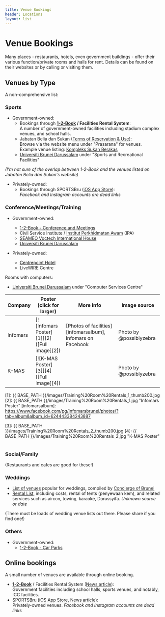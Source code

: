 ```yaml
---
title: Venue Bookings
header: Locations
layout: list
---
```


# Venue Bookings

Many places - restaurants, hotels, even government buildings - offer their various function/private rooms and halls for rent. Details can be found on their websites or by calling or visiting them.

## Venues by Type

A non-comprehensive list:
    
### Sports

* Government-owned:
	* Bookings through **[1-2-Book](https://www.12book.com.bn/) / Facilities Rental System**:<br>A number of government-owned facilities including stadium complex venues, and school halls.
    * Jabatan Belia dan Sukan ([Terms of Reservation & Use](http://belia-sukan.gov.bn/Prasarana/Syarat-syarat-Tempahan-dan-Penggunaan)):<br>Browse via the website menu under "Prasarana" for venues. Example venue listing: [Kompleks Sukan Berakas](http://belia-sukan.gov.bn/Prasarana/Brunei-Muara/Kompleks-Sukan-Berakas)
 	* [Universiti Brunei Darussalam](http://www.ubd.edu.bn/menu/service-and-administration/opem/facilities-rental.html) under "Sports and Recreational Facilities"
    
<em>(I'm not sure of the overlap between 1-2-Book and the venues listed on Jabatan Belia dan Sukan's website)</em>

* Privately-owned:
	* Bookings through SPORTSBru ([iOS App Store](https://itunes.apple.com/bn/app/sportsbru/id1171683780?mt=8)):<br>_Facebook and Instagram accounts are dead links_

### Conference/Meetings/Training

* Government-owned:
	* [1-2-Book - Conference and Meetings](https://www.12book.com.bn/fbs/SearchFacility.aspx?for=quick&catg=CMH&dis=&kamp=&dt=)
	* Civil Service Institute / [Institut Perkhidmatan Awam](http://www.ipa.gov.bn/Pages/Facility-and-Booking.aspx) (IPA)
	* [SEAMEO Voctech International House](http://www.voctech.org/vih/vih.html)
	* [Universiti Brunei Darussalam](http://www.ubd.edu.bn/menu/service-and-administration/opem/facilities-rental.html)
	
* Privately-owned:
	* [Centrepoint Hotel](http://www.thecentrepointhotel.com/meetconf.html)
	* LiveWIRE Centre
	
Rooms with computers:

* [Universiti Brunei Darussalam](http://www.ubd.edu.bn/menu/service-and-administration/opem/facilities-rental.html) under "Computer Services Centre"
	

| Company       | Poster (click for larger) | More info | Image source |
|-------------|---------------------------|--------------|--------------|
| Infomars | [![Infomars Poster][1]][2] <br> ([Full image][2]) | [Photos of facilities][infomarsalbum], Infomars on Facebook | Photo by @possiblyzebra |
| K-MAS |  [![K-MAS Poster][3]][4] <br> ([Full image][4]) | | Photo by @possiblyzebra |

[1]: {{ BASE_PATH }}/images/Training%20Room%20Rentals_1_thumb200.jpg
[2]: {{ BASE_PATH }}/images/Training%20Room%20Rentals_1.jpg "Infomars Poster"
[infomarsalbum]: https://www.facebook.com/pg/infomarsbrunei/photos/?tab=album&album_id=624443384243887

[3]: {{ BASE_PATH }}/images/Training%20Room%20Rentals_2_thumb200.jpg
[4]: {{ BASE_PATH }}/images/Training%20Room%20Rentals_2.jpg "K-MAS Poster"
 
    
### Social/Family

(Restaurants and cafes are good for these!)
    
### Weddings

* [List of venues](http://safwanah.wixsite.com/conciergeofbrunei/single-post/54c73bd60cf2ad5dc6e6916d) popular for weddings, compiled by [Concierge of Brunei](http://safwanah.wixsite.com/conciergeofbrunei/)
* [Rental List](http://simp.ly/publish/4NYzbq), including costs, rental of tents (penyewaan kem), and related services such as aircon, towing, karaoke, Darussyifa. _Unknown source or date_

(There must be loads of wedding venue lists out there. Please share if you find one!)

### Others

* Government-owned:
	* [1-2-Book - Car Parks](https://www.12book.com.bn/fbs/SearchFacility.aspx?for=quick&catg=CP&dis=&kamp=&dt=)
    
## Online bookings

A small number of venues are available through online booking.

* **[1-2-Book](https://www.12book.com.bn/)** / Facilities Rental System ([News article](http://borneobulletin.com.bn/venue-booking-made-easier-frs/ "Venue booking made easier with FRS, Borneo Bulletin Online")):<br>Government facilities including school halls, sports venues, and notably, ICC facilities.
* SPORTSBru ([iOS App Store](https://itunes.apple.com/bn/app/sportsbru/id1171683780?mt=8), [News article](http://web.archive.org/web/20160921091822/http://www.bt.com.bn/science-technology/2016/06/08/first-booking-app-sports-brunei "First booking app for sports in Brunei, The Brunei Times")):<br>Privately-owned venues. _Facebook and Instagram accounts are dead links_



 
